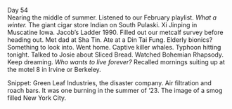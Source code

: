 Day 54  
Nearing the middle of summer. Listened to our February playlist. *What a winter.* The giant cigar store Indian on South Pulaski. Xi Jinping in Muscatine Iowa. Jacob’s Ladder 1990\. Filled out our metcalf survey before heading out. Met dad at Sha Tin. Ate at a Din Tai Fung. Elderly bionics? Something to look into. Went home. Captive killer whales. Typhoon hitting tonight. Talked to Josie about Sliced Bread. Watched Bohemian Rhapsody. Keep dreaming. *Who wants to live forever?* Recalled mornings suiting up at the motel 8 in Irvine or Berkeley. 

Snippet: Green Leaf Industries, the disaster company. Air filtration and roach bars. It was one burning in the summer of ‘23. The image of a smog filled New York City.